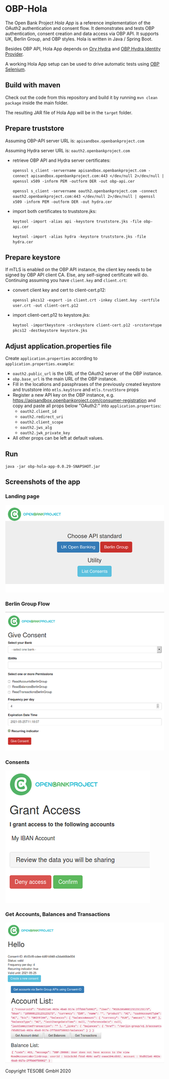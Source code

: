 # OBP-Hola

The Open Bank Project *Hola App* is a reference implementation of the OAuth2 authentication and consent flow. It demonstrates and tests OBP authentication, consent creation and data access via OBP API. It supports UK, Berlin Group, and OBP styles. Hola is written in Java / Spring Boot.

Besides OBP API, Hola App depends on [Ory Hydra](https://www.ory.sh/hydra) and [OBP Hydra Identity Provider](https://github.com/OpenBankProject/OBP-Hydra-Identity-Provider).

A working Hola App setup can be used to drive automatic tests using [OBP Selenium](https://github.com/OpenBankProject/OBP-Selenium).

## Build with maven

Check out the code from this repository and build it by running `mvn clean package` inside the main folder.

The resulting JAR file of Hola App will be in the `target` folder.

## Prepare truststore
Assuming OBP-API server URL is: `apisandbox.openbankproject.com`

Assuming Hydra server URL is: `oauth2.openbankproject.com`

- retrieve OBP API and Hydra server certificates:

    `openssl s_client -servername apisandbox.openbankproject.com -connect apisandbox.openbankproject.com:443 </dev/null 2>/dev/null | openssl x509 -inform PEM -outform DER -out obp-api.cer`

    `openssl s_client -servername oauth2.openbankproject.com -connect oauth2.openbankproject.com:443 </dev/null 2>/dev/null | openssl x509 -inform PEM -outform DER -out hydra.cer`

- import both certificates to truststore.jks:

    `keytool -import -alias api -keystore truststore.jks -file obp-api.cer`
    
    `keytool -import -alias hydra -keystore truststore.jks -file hydra.cer`
    
## Prepare keystore

If mTLS is enabled on the OBP API instance, the client key needs to be signed by OBP API client CA. Else, any self-signed certificate will do. Continuing assuming you have `client.key` and `client.crt`:

- convert client key and cert to client-cert.p12:
  
    `openssl pkcs12 -export -in client.crt -inkey client.key -certfile user.crt -out client-cert.p12`

- import client-cert.p12 to keystore.jks:

    `keytool -importkeystore -srckeystore client-cert.p12 -srcstoretype pkcs12 -destkeystore keystore.jks`

## Adjust application.properties file

Create `application.properties` according to `application.properties.example`:

* `oauth2.public_url` is the URL of the OAuth2 server of the OBP instance.
* `obp.base_url` is the main URL of the OBP instance.
* Fill in the locations and passphrases of the previously created keystore and truststore into `mtls.keyStore` and `mtls.trustStore` props
* Register a new API key on the OBP instance, e.g. https://apisandbox.openbankproject.com/consumer-registration and copy and paste all props below "OAuth2:" into  `application.properties`:
  * `oauth2.client_id`
  * `oauth2.redirect_uri`
  * `oauth2.client_scope`
  * `oauth2.jws_alg`
  * `oauth2.jwk_private_key`
* All other props can be left at default values.

## Run

`java -jar obp-hola-app-0.0.29-SNAPSHOT.jar`

## Screenshots of the app

### Landing page
![alt text](https://github.com/OpenBankProject/OBP-Hola/blob/a124b6ace05e35e763e292144c507f2caa675159/src/main/resources/static.screenshots/index.png?raw=true)
### Berlin Group Flow
![alt text](https://github.com/OpenBankProject/OBP-Hola/blob/a124b6ace05e35e763e292144c507f2caa675159/src/main/resources/static.screenshots/index_bg.png?raw=true)
### Consents
![alt text](https://github.com/OpenBankProject/OBP-Hola/blob/a124b6ace05e35e763e292144c507f2caa675159/src/main/resources/static.screenshots/consent.png?raw=true)
### Get Accounts, Balances and Transactions
![alt text](https://github.com/OpenBankProject/OBP-Hola/blob/a124b6ace05e35e763e292144c507f2caa675159/src/main/resources/static.screenshots/accounts.png?raw=true)

Copyright TESOBE GmbH 2020
